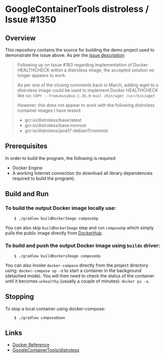 GoogleContainerTools distroless / Issue #1350
====

Overview
---
This repository contains the source for building the demo project used to demonstrate the issue above. As per the 
[issue description](https://github.com/GoogleContainerTools/distroless/issues/1350):

> Following up on Issue #183 regarding implementation of Docker HEALTHCHECK within a distroless image, the accepted solution no longer appears to work.
> 
> As per one of the closing comments back in March, adding wget to a distroless image could be used to implement Docker HEALTHCHECK like so:
> `COPY --from=busybox:1.36.0-musl /bin/wget /usr/bin/wget`
> 
> However, this does not appear to work with the following distroless container images I have tested:
> 
> * gcr.io/distroless/base:latest
> * gcr.io/distroless/base:nonroot
> * gcr.io/distroless/java17-debian11:nonroot


Prerequisites
-------------
In order to build the program, the following is required

* Docker Engine
* A working Internet connection (to download all library dependencies required to build the program).


Build and Run
------------

### To build the output Docker image locally use:

```
    $ ./gradlew buildDockerImage composeUp
```

You can also skip `buildDockerImage` step and run `composeUp` which simply pulls the public image directly from [DockerHub](https://hub.docker.com/repository/docker/lexluthor421/demo).


### To build and push the output Docker image using `buildx` driver:

```
    $ ./gradlew buildDockerxImage composeUp
```

You can also invoke `docker-compose` directly from the project directory using: `docker-compose up -d` to start a container
in the background (detached mode). You will then need to check the status of the container until it becomes `unhealthy` (usually
a couple of minutes): `docker ps -a`.


Stopping
---------

To stop a local container using docker-compose:

```
    $ ./gradlew composeDown
```


Links
-----

- [Docker Reference](https://docs.docker.com/engine/reference/builder/)
- [GoogleContainerTools/distroless](https://github.com/GoogleContainerTools/distroless)


